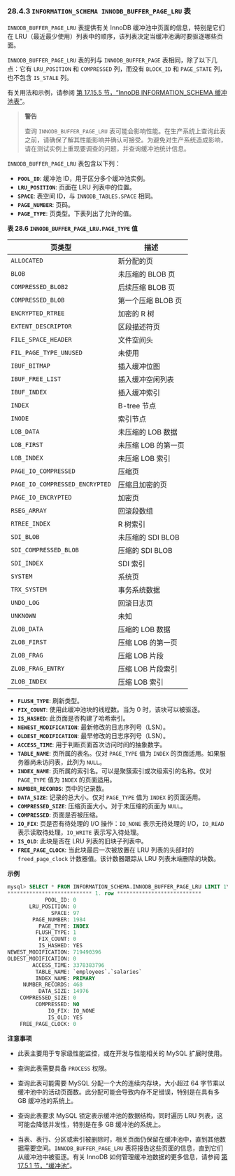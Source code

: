 ### 28.4.3 `INFORMATION_SCHEMA INNODB_BUFFER_PAGE_LRU` 表

`INNODB_BUFFER_PAGE_LRU` 表提供有关 InnoDB 缓冲池中页面的信息，特别是它们在 LRU（最近最少使用）列表中的顺序，该列表决定当缓冲池满时要驱逐哪些页面。

`INNODB_BUFFER_PAGE_LRU` 表的列与 `INNODB_BUFFER_PAGE` 表相同，除了以下几点：它有 `LRU_POSITION` 和 `COMPRESSED` 列，而没有 `BLOCK_ID` 和 `PAGE_STATE` 列，也不包含 `IS_STALE` 列。

有关用法和示例，请参阅 [第 17.15.5 节，“InnoDB INFORMATION_SCHEMA 缓冲池表”](#)。

> **警告**
>
> 查询 `INNODB_BUFFER_PAGE_LRU` 表可能会影响性能。在生产系统上查询此表之前，请确保了解其性能影响并确认可接受。为避免对生产系统造成影响，请在测试实例上重现要调查的问题，并查询缓冲池统计信息。

`INNODB_BUFFER_PAGE_LRU` 表包含以下列：

- **`POOL_ID`**: 缓冲池 ID，用于区分多个缓冲池实例。
- **`LRU_POSITION`**: 页面在 LRU 列表中的位置。
- **`SPACE`**: 表空间 ID，与 `INNODB_TABLES.SPACE` 相同。
- **`PAGE_NUMBER`**: 页码。
- **`PAGE_TYPE`**: 页类型。下表列出了允许的值。

**表 28.6 `INNODB_BUFFER_PAGE_LRU.PAGE_TYPE` 值**

| 页类型                         | 描述                |
| ------------------------------ | ------------------- |
| `ALLOCATED`                    | 新分配的页          |
| `BLOB`                         | 未压缩的 BLOB 页    |
| `COMPRESSED_BLOB2`             | 后续压缩 BLOB 页    |
| `COMPRESSED_BLOB`              | 第一个压缩 BLOB 页  |
| `ENCRYPTED_RTREE`              | 加密的 R 树         |
| `EXTENT_DESCRIPTOR`            | 区段描述符页        |
| `FILE_SPACE_HEADER`            | 文件空间头          |
| `FIL_PAGE_TYPE_UNUSED`         | 未使用              |
| `IBUF_BITMAP`                  | 插入缓冲位图        |
| `IBUF_FREE_LIST`               | 插入缓冲空闲列表    |
| `IBUF_INDEX`                   | 插入缓冲索引        |
| `INDEX`                        | B-tree 节点         |
| `INODE`                        | 索引节点            |
| `LOB_DATA`                     | 未压缩的 LOB 数据   |
| `LOB_FIRST`                    | 未压缩 LOB 的第一页 |
| `LOB_INDEX`                    | 未压缩 LOB 索引     |
| `PAGE_IO_COMPRESSED`           | 压缩页              |
| `PAGE_IO_COMPRESSED_ENCRYPTED` | 压缩且加密的页      |
| `PAGE_IO_ENCRYPTED`            | 加密页              |
| `RSEG_ARRAY`                   | 回滚段数组          |
| `RTREE_INDEX`                  | R 树索引            |
| `SDI_BLOB`                     | 未压缩的 SDI BLOB   |
| `SDI_COMPRESSED_BLOB`          | 压缩的 SDI BLOB     |
| `SDI_INDEX`                    | SDI 索引            |
| `SYSTEM`                       | 系统页              |
| `TRX_SYSTEM`                   | 事务系统数据        |
| `UNDO_LOG`                     | 回滚日志页          |
| `UNKNOWN`                      | 未知                |
| `ZLOB_DATA`                    | 压缩的 LOB 数据     |
| `ZLOB_FIRST`                   | 压缩 LOB 的第一页   |
| `ZLOB_FRAG`                    | 压缩 LOB 片段       |
| `ZLOB_FRAG_ENTRY`              | 压缩 LOB 片段索引   |
| `ZLOB_INDEX`                   | 压缩 LOB 索引       |

- **`FLUSH_TYPE`**: 刷新类型。
- **`FIX_COUNT`**: 使用此缓冲池块的线程数。当为 0 时，该块可以被驱逐。
- **`IS_HASHED`**: 此页面是否构建了哈希索引。
- **`NEWEST_MODIFICATION`**: 最新修改的日志序列号（LSN）。
- **`OLDEST_MODIFICATION`**: 最早修改的日志序列号（LSN）。
- **`ACCESS_TIME`**: 用于判断页面首次访问时间的抽象数字。
- **`TABLE_NAME`**: 页所属的表名。仅对 `PAGE_TYPE` 值为 `INDEX` 的页面适用。如果服务器尚未访问表，此列为 `NULL`。
- **`INDEX_NAME`**: 页所属的索引名。可以是聚簇索引或次级索引的名称。仅对 `PAGE_TYPE` 值为 `INDEX` 的页面适用。
- **`NUMBER_RECORDS`**: 页中的记录数。
- **`DATA_SIZE`**: 记录的总大小。仅对 `PAGE_TYPE` 值为 `INDEX` 的页面适用。
- **`COMPRESSED_SIZE`**: 压缩页面大小。对于未压缩的页面为 `NULL`。
- **`COMPRESSED`**: 页面是否被压缩。
- **`IO_FIX`**: 页是否有待处理的 I/O 操作：`IO_NONE` 表示无待处理的 I/O，`IO_READ` 表示读取待处理，`IO_WRITE` 表示写入待处理。
- **`IS_OLD`**: 此块是否在 LRU 列表的旧块子列表中。
- **`FREE_PAGE_CLOCK`**: 当此块最后一次被放置在 LRU 列表的头部时的 `freed_page_clock` 计数器值。该计数器跟踪从 LRU 列表末端删除的块数。

**示例**

```sql
mysql> SELECT * FROM INFORMATION_SCHEMA.INNODB_BUFFER_PAGE_LRU LIMIT 1\G
*************************** 1. row ***************************
            POOL_ID: 0
       LRU_POSITION: 0
              SPACE: 97
        PAGE_NUMBER: 1984
          PAGE_TYPE: INDEX
         FLUSH_TYPE: 1
          FIX_COUNT: 0
          IS_HASHED: YES
NEWEST_MODIFICATION: 719490396
OLDEST_MODIFICATION: 0
        ACCESS_TIME: 3378383796
         TABLE_NAME: `employees`.`salaries`
         INDEX_NAME: PRIMARY
     NUMBER_RECORDS: 468
          DATA_SIZE: 14976
    COMPRESSED_SIZE: 0
         COMPRESSED: NO
             IO_FIX: IO_NONE
             IS_OLD: YES
    FREE_PAGE_CLOCK: 0
```

**注意事项**

- 此表主要用于专家级性能监控，或在开发与性能相关的 MySQL 扩展时使用。

- 查询此表需要具备 `PROCESS` 权限。

- 查询此表可能需要 MySQL 分配一个大的连续内存块，大小超过 64 字节乘以缓冲池中的活动页面数。此分配可能会导致内存不足错误，特别是在具有多 GB 缓冲池的系统上。

- 查询此表要求 MySQL 锁定表示缓冲池的数据结构，同时遍历 LRU 列表，这可能会降低并发性，特别是在多 GB 缓冲池的系统上。

- 当表、表行、分区或索引被删除时，相关页面仍保留在缓冲池中，直到其他数据需要空间。`INNODB_BUFFER_PAGE_LRU` 表将报告这些页面的信息，直到它们从缓冲池中被驱逐。有关 InnoDB 如何管理缓冲池数据的更多信息，请参阅 [第 17.5.1 节，“缓冲池”](#)。